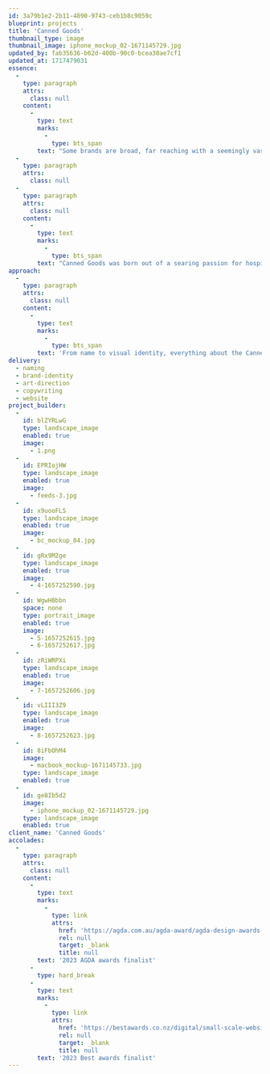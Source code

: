 ```yaml
---
id: 3a79b1e2-2b11-4890-9743-ceb1b8c9059c
blueprint: projects
title: 'Canned Goods'
thumbnail_type: image
thumbnail_image: iphone_mockup_02-1671145729.jpg
updated_by: fab35636-b62d-400b-90c0-bcea30ae7cf1
updated_at: 1717479031
essence:
  -
    type: paragraph
    attrs:
      class: null
    content:
      -
        type: text
        marks:
          -
            type: bts_span
        text: "Some brands are broad, far reaching with a seemingly vast potential audience that they need to hit. Others are narrow and focused. This one here is about as pinpoint as it gets.\_"
  -
    type: paragraph
    attrs:
      class: null
  -
    type: paragraph
    attrs:
      class: null
    content:
      -
        type: text
        marks:
          -
            type: bts_span
        text: "Canned Goods was born out of a searing passion for hospitality photography - and only that. A lover of real culinary experiences, Melbourne-based artist Monica Styles shoots for the world of restaurants and bars. The stories she tells through photography and copywriting are as authentic as it gets. No sugar-coating with over-processed, over-lit scenes to be found. Rather, her work carries honest representations of experiences and process from front of house to back of house and every cool-room and licked plate in between. She represents only a tiny collective of venues at a time, managing their social media feeds from start to finish.\_"
approach:
  -
    type: paragraph
    attrs:
      class: null
    content:
      -
        type: text
        marks:
          -
            type: bts_span
        text: 'From name to visual identity, everything about the Canned Goods brand confidently speaks to the mission at heart. A no-name palette, a delicately-strained balance between scale and negative space as the brand’s goods are pushed around the touchpoint like items on a kitchen shelf. This leaves us with an honest portrayal of a passionate artist - one with a focused offering and a deep, deep love of food and the odd Negroni.'
delivery:
  - naming
  - brand-identity
  - art-direction
  - copywriting
  - website
project_builder:
  -
    id: blZYRLwG
    type: landscape_image
    enabled: true
    image:
      - 1.png
  -
    id: EPRIojHW
    type: landscape_image
    enabled: true
    image:
      - feeds-3.jpg
  -
    id: x9uooFLS
    type: landscape_image
    enabled: true
    image:
      - bc_mockup_04.jpg
  -
    id: gRx9M2ge
    type: landscape_image
    enabled: true
    image:
      - 4-1657252590.jpg
  -
    id: WgwH0bbn
    space: none
    type: portrait_image
    enabled: true
    image:
      - 5-1657252615.jpg
      - 6-1657252617.jpg
  -
    id: zRiWRPXi
    type: landscape_image
    enabled: true
    image:
      - 7-1657252606.jpg
  -
    id: vLIII3Z9
    type: landscape_image
    enabled: true
    image:
      - 8-1657252623.jpg
  -
    id: 8iFbOhM4
    image:
      - macbook_mockup-1671145733.jpg
    type: landscape_image
    enabled: true
  -
    id: ge8Ib5d2
    image:
      - iphone_mockup_02-1671145729.jpg
    type: landscape_image
    enabled: true
client_name: 'Canned Goods'
accolades:
  -
    type: paragraph
    attrs:
      class: null
    content:
      -
        type: text
        marks:
          -
            type: link
            attrs:
              href: 'https://agda.com.au/agda-award/agda-design-awards-2023/finalist/brand-and-identity/98534'
              rel: null
              target: _blank
              title: null
        text: '2023 AGDA awards finalist'
      -
        type: hard_break
      -
        type: text
        marks:
          -
            type: link
            attrs:
              href: 'https://bestawards.co.nz/digital/small-scale-websites/fine/Entry:377d2a5b-3e19-4be2-952b-05254b6bef5c/'
              rel: null
              target: _blank
              title: null
        text: '2023 Best awards finalist'
---
```

